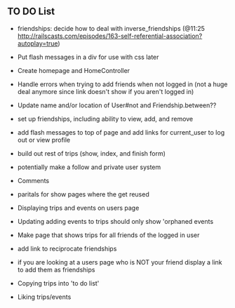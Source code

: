 ## TO DO List
* friendships: decide how to deal with inverse_friendships (@11:25 http://railscasts.com/episodes/163-self-referential-association?autoplay=true)
* Put flash messages in a div for use with css later
* Create homepage and HomeController
* Handle errors when trying to add friends when not logged in (not a huge deal anymore since link doesn't show if you aren't logged in)
* Update name and/or location of User#not and Friendship.between??

* set up friendships, including ability to view, add, and remove
* add flash messages to top of page and add links for current_user to log out or view profile


* build out rest of trips (show, index, and finish form)

* potentially make a follow and private user system

* Comments

* paritals for show pages where the get reused

* Displaying trips and events on users page

* Updating adding events to trips should only show 'orphaned events
* Make page that shows trips for all friends of the logged in user

* add link to reciprocate friendships
* if you are looking at a users page who is NOT your friend display a link to add them as friendships

* Copying trips into 'to do list'

* Liking trips/events
